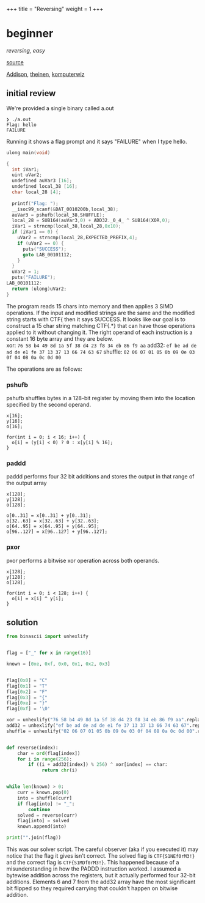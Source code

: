 +++
title = "Reversing"
weight = 1
+++

# beginner

_reversing, easy_

[source](https://github.com/tamucybersec/gctf-2020/tree/master/reversing/beginner)

[Addison], [theinen], [komputerwiz]

## initial review

We're provided a single binary called a.out

```text
❯ ./a.out
Flag: hello
FAILURE
```

Running it shows a flag prompt and it says "FAILURE" when I type hello.  

```c
ulong main(void)

{
  int iVar1;
  uint uVar2;
  undefined auVar3 [16];
  undefined local_38 [16];
  char local_28 [4];
  
  printf("Flag: ");
  __isoc99_scanf(&DAT_0010200b,local_38);
  auVar3 = pshufb(local_38,SHUFFLE);
  local_28 = SUB164(auVar3,0) + ADD32._0_4_ ^ SUB164(XOR,0);
  iVar1 = strncmp(local_38,local_28,0x10);
  if (iVar1 == 0) {
    uVar2 = strncmp(local_28,EXPECTED_PREFIX,4);
    if (uVar2 == 0) {
      puts("SUCCESS");
      goto LAB_00101112;
    }
  }
  uVar2 = 1;
  puts("FAILURE");
LAB_00101112:
  return (ulong)uVar2;
}
```

The program reads 15 chars into memory and then applies 3 SIMD operations.  If the input and modified strings are the same and the modified string starts with CTF{ then it says SUCCESS.  It looks like our goal is to construct a 15 char string matching CTF{.\*} that can have those operations applied to it without changing it.  The right operand of each instruction is a constant 16 byte array and they are below.  
xor: `76 58 b4 49 8d 1a 5f 38 d4 23 f8 34 eb 86 f9 aa`
add32: `ef be ad de ad de e1 fe 37 13 37 13 66 74 63 67`
shuffle: `02 06 07 01 05 0b 09 0e 03 0f 04 08 0a 0c 0d 00`

The operations are as follows:

### pshufb

pshufb shuffles bytes in a 128-bit register by moving them into the location specified by the second operand.  

```
x[16];
y[16];
o[16];

for(int i = 0; i < 16; i++) {
  o[i] = (y[i] < 0) ? 0 : x[y[i] % 16];
}
```

### paddd

paddd performs four 32 bit additions and stores the output in that range of the output array

```text
x[128];
y[128];
o[128];

o[0..31] = x[0..31] + y[0..31];
o[32..63] = x[32..63] + y[32..63];
o[64..95] = x[64..95] + y[64..95];
o[96..127] = x[96..127] + y[96..127];
```

### pxor

pxor performs a bitwise xor operation across both operands.  

```text
x[128];
y[128];
o[128];

for(int i = 0; i < 128; i++) {
  o[i] = x[i] ^ y[i];
}
```

## solution

```python
from binascii import unhexlify


flag = ["_" for x in range(16)]

known = [0xe, 0xf, 0x0, 0x1, 0x2, 0x3]


flag[0x0] = "C"
flag[0x1] = "T"
flag[0x2] = "F"
flag[0x3] = "{"
flag[0xe] = "}"
flag[0xf] = '\0'

xor = unhexlify("76 58 b4 49 8d 1a 5f 38 d4 23 f8 34 eb 86 f9 aa".replace(" ",""))
add32 = unhexlify("ef be ad de ad de e1 fe 37 13 37 13 66 74 63 67".replace(" ",""))
shuffle = unhexlify("02 06 07 01 05 0b 09 0e 03 0f 04 08 0a 0c 0d 00".replace(" ",""))


def reverse(index):
	char = ord(flag[index])
	for i in range(256):
		if ((i + add32[index]) % 256) ^ xor[index] == char:
			 return chr(i)


while len(known) > 0:
	curr = known.pop(0)
	into = shuffle[curr]
	if flag[into] != "_":
		continue
	solved = reverse(curr)
	flag[into] = solved
	known.append(into)

print("".join(flag))
```

This was our solver script.  The careful observer (aka if you executed it) may notice that the flag it gives isn't correct.  The solved flag is `CTF{S1NEf0rM3!}` and the correct flag is `CTF{S1MDf0rM3!}`.  This happened because of a misunderstanding in how the PADDD instruction worked.  I assumed a bytewise addition across the registers, but it actually performed four 32-bit additions.  Elements 6 and 7 from the add32 array have the most significant bit flipped so they required carrying that couldn't happen on bitwise addition.  


[Addison]: https://github.com/VTCAKAVSMoACE
[theinen]: https://github.com/tcheinen
[komputerwiz]: https://github.com/komputerwiz

